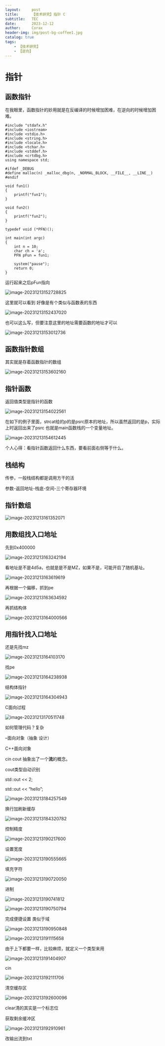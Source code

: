```yaml
---
layout:     post
title:      【技术研究】指针 C
subtitle:   TEC
date:       2023-12-12
author:     Corax
header-img: img/post-bg-coffee1.jpg
catalog: true
tags:
    - 【技术研究】
    - 【逆向】
---
```


# 指针

## 函数指针

在我眼里，函数指针的妙用就是在反编译的时候增加困难，在逆向的时候增加困难。

```
#include "stdafx.h"
#include <iostream>
#include <stdio.h>
#include <string.h>
#include <locale.h>
#include <tchar.h>
#include <stddef.h>
#include <crtdbg.h>
using namespace std;

#ifdef _DEBUG
#define malloc(n) _malloc_dbg(n, _NORMAL_BLOCK, __FILE__, __LINE__)
#endif

void fun1()
{ 
    printf("fun1");
}

void fun2()
{
    printf("fun2");
}

typedef void (*PFN)();

int main(int argc)
{
    int n = 10;
    char ch = 'a';
    PFN pFun = fun1;

    system("pause");
    return 0;
}

```

运行起来之后pFun指向

![image-20231213152728825](https://typora-1321221957.cos.ap-shanghai.myqcloud.com/image1/202312131938654.png)

这里就可以看到 好像是有个类似与函数表的东西

![image-20231213152437020](https://typora-1321221957.cos.ap-shanghai.myqcloud.com/image1/202312131938655.png)

也可以这么写，但要注意这里的地址需要函数的地址才可以

![image-20231213153012736](https://typora-1321221957.cos.ap-shanghai.myqcloud.com/image1/202312131938656.png)



## 函数指针数组

其实就是存着函数指针的数组

![image-20231213153602160](https://typora-1321221957.cos.ap-shanghai.myqcloud.com/image1/202312131938657.png)

## 指针函数

返回值类型是指针的函数

![image-20231213154022561](https://typora-1321221957.cos.ap-shanghai.myqcloud.com/image1/202312131938658.png)

在如下的例子里面，strcat给的p的是psrc原本的地址，所以虽然返回的是p，实际上时返回出来了psrc 也就是main函数栈的一个变量地址。

![image-20231213154612445](https://typora-1321221957.cos.ap-shanghai.myqcloud.com/image1/202312131938659.png)

个人心得：看指针函数返回什么东西，要看前面右侧等于什么。



## 栈结构

传参，一般栈结构都是调用方干的活 

参数-返回地址-栈底-空间-三个寄存器环境



## 指针数组

![image-20231213161352071](https://typora-1321221957.cos.ap-shanghai.myqcloud.com/image1/202312131938660.png)



## 用数组找入口地址

先到0x400000

![image-20231213163242194](https://typora-1321221957.cos.ap-shanghai.myqcloud.com/image1/202312131938661.png)

看地址是不是4d5a，也就是是不是MZ，如果不是，可能开启了随机基址。

![image-20231213163619619](https://typora-1321221957.cos.ap-shanghai.myqcloud.com/image1/202312131938662.png)

再根据一个偏移，抓到pe

![image-20231213163634592](https://typora-1321221957.cos.ap-shanghai.myqcloud.com/image1/202312131938663.png)

再抓结构体

![image-20231213164000566](https://typora-1321221957.cos.ap-shanghai.myqcloud.com/image1/202312131938664.png)

## 用指针找入口地址

还是先找mz

![image-20231213164103170](https://typora-1321221957.cos.ap-shanghai.myqcloud.com/image1/202312131938665.png)

找pe

![image-20231213164238938](https://typora-1321221957.cos.ap-shanghai.myqcloud.com/image1/202312131938666.png)

结构体指针

![image-20231213164304943](https://typora-1321221957.cos.ap-shanghai.myqcloud.com/image1/202312131938667.png)





C面向过程 

![image-20231213170511748](https://typora-1321221957.cos.ap-shanghai.myqcloud.com/image1/202312131938668.png)

如何管理代码？复杂

–面向对象（抽象 设计）

C++面向对象 



cin cout 抽象出了一个**流**的概念。



cout类型自动识别

std::out << 2;

std::out <<  “hello”;

![image-20231213184257549](https://typora-1321221957.cos.ap-shanghai.myqcloud.com/image1/202312131938669.png)

换行加刷新缓存

![image-20231213184320782](https://typora-1321221957.cos.ap-shanghai.myqcloud.com/image1/202312131938670.png)

控制精度

![image-20231213190217600](https://typora-1321221957.cos.ap-shanghai.myqcloud.com/image1/202312131938671.png)

设置宽度

![image-20231213190555665](https://typora-1321221957.cos.ap-shanghai.myqcloud.com/image1/202312131938672.png)

填充字符

![image-20231213190720050](https://typora-1321221957.cos.ap-shanghai.myqcloud.com/image1/202312131938673.png)

进制

![image-20231213190741812](https://typora-1321221957.cos.ap-shanghai.myqcloud.com/image1/202312131938674.png)

![image-20231213190750794](https://typora-1321221957.cos.ap-shanghai.myqcloud.com/image1/202312131938675.png)

完成便捷设置 类似于域

![image-20231213190950848](https://typora-1321221957.cos.ap-shanghai.myqcloud.com/image1/202312131938676.png)

![image-20231213191115658](https://typora-1321221957.cos.ap-shanghai.myqcloud.com/image1/202312131938677.png)

由于上下都要一样，比较麻烦，就定义一个类型来用

![image-20231213191404907](https://typora-1321221957.cos.ap-shanghai.myqcloud.com/image1/202312131938678.png)



cin

![image-20231213192111706](https://typora-1321221957.cos.ap-shanghai.myqcloud.com/image1/202312131938679.png)

清空缓存区

![image-20231213192600096](https://typora-1321221957.cos.ap-shanghai.myqcloud.com/image1/202312131938680.png)

clear清的其实是一个标志位

获取剩余缓冲区

![image-20231213192910961](https://typora-1321221957.cos.ap-shanghai.myqcloud.com/image1/202312131938681.png)

改输出流到txt
